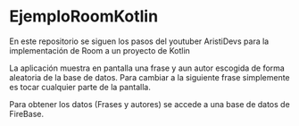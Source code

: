 # EjemploRoomKotlin

En este repositorio se siguen los pasos del youtuber AristiDevs para la implementación de Room a un proyecto de Kotlin

La aplicación muestra en pantalla una frase y aun autor escogida de forma aleatoria de la base de datos. Para cambiar a la siguiente frase simplemente es tocar cualquier parte de la pantalla.

Para obtener los datos (Frases y autores) se accede a una base de datos de FireBase.

